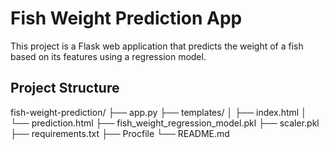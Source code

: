 # Fish Weight Prediction App

This project is a Flask web application that predicts the weight of a fish based on its features using a regression model.

## Project Structure

fish-weight-prediction/
├── app.py
├── templates/
│ ├── index.html
│ └── prediction.html
├── fish_weight_regression_model.pkl
├── scaler.pkl
├── requirements.txt
├── Procfile
└── README.md
